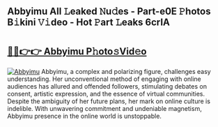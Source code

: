## Abbyimu All 𝙻eaked 𝙽u𝚍es - Part-e0E 𝙿hotos B𝚒kini 𝚅𝚒deo - Hot 𝙿art 𝙻eaks 6crIA

# <h2><a href="http://ld4axev.urlbe.top/?page=Abbyimu">🔗🔗👉👉 Abbyimu P𝚑oto𝚜Vid𝚎o</a></h2>

[![Abbyimu](https://i.imgur.com/eBuTRDB.gif)](http://ld4axev.urlbe.top/?page=Abbyimu)
Abbyimu, a complex and polarizing figure, challenges easy understanding. Her unconventional method of engaging with online audiences has allured and offended followers, stimulating debates on consent, artistic expression, and the essence of virtual communities. Despite the ambiguity of her future plans, her mark on online culture is indelible. With unwavering commitment and undeniable magnetism, Abbyimu presence in the online world is unstoppable.
